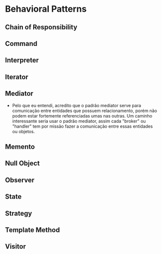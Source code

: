 # Behavioral Patterns

## Chain of Responsibility

## Command

## Interpreter

## Iterator

## Mediator
- Pelo que eu entendi, acredito que o padrão mediator serve para comunicação entre entidades que possuem relacionamento, porém não podem estar fortemente referenciadas umas nas outras. Um caminho interessante seria usar o padrão mediator, assim cada "broker" ou "handler" tem por missão fazer a comunicação entre essas entidades ou objetos.

## Memento

## Null Object

## Observer

## State

## Strategy

## Template Method

## Visitor
